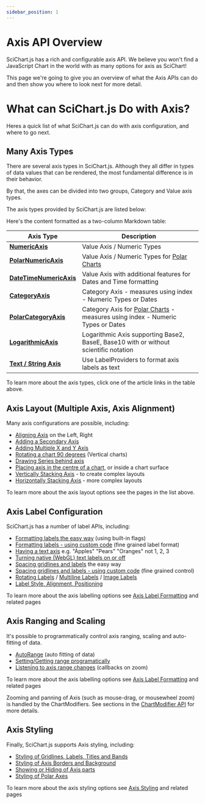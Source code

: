 ```yaml
---
sidebar_position: 1
---
```


# Axis API Overview

SciChart.js has a rich and configurable axis API. We believe you won't find a JavaScript Chart in the world with as many options for axis as SciChart!

This page we're going to give you an overview of what the Axis APIs can do and then show you where to look next for more detail.

What can SciChart.js Do with Axis?
==================================

Heres a quick list of what SciChart.js can do with axis configuration, and where to go next.

<ChartFromSciChartDemo src="https://scichart.com/demo/iframe/javascript-chart-axis-layout-options" title="Axis Layout Options" description="showing a variety of axis configurations in SciChart.js." />

Many Axis Types
-------------------

There are several axis types in SciChart.js. Although they all differ in types of data values that can be rendered, the most fundamental difference is in their behavior.

By that, the axes can be divided into two groups, Category and Value axis types.

The axis types provided by SciChart.js are listed below:

Here's the content formatted as a two-column Markdown table:

| Axis Type | Description |
|-----------|-------------|
| **[NumericAxis](/2d-charts/axis-api/axis-types/numeric-axis)** | Value Axis / Numeric Types |
| **[PolarNumericAxis](/2d-charts/axis-api/axis-types/polar-numeric-axis)** | Value Axis / Numeric Types for [Polar Charts](/2d-charts/surface/scichart-polar-surface-type) |
| **[DateTimeNumericAxis](/2d-charts/axis-api/axis-types/date-time-numeric-axis)** | Value Axis with additional features for Dates and Time formatting |
| **[CategoryAxis](/2d-charts/axis-api/axis-types/category-axis)** | Category Axis - measures using index - Numeric Types or Dates |
| **[PolarCategoryAxis](/2d-charts/axis-api/axis-types/polar-category-axis)** | Category Axis for [Polar Charts](/2d-charts/surface/scichart-polar-surface-type) - measures using index - Numeric Types or Dates |
| **[LogarithmicAxis](/2d-charts/axis-api/axis-types/logarithmic-axis)** | Logarithmic Axis supporting Base2, BaseE, Base10 with or without scientific notation |
| **[Text / String Axis](/2d-charts/axis-api/axis-types/text-string-axis)** | Use LabelProviders to format axis labels as text |

<ChartFromSciChartDemo src="https://scichart.com/demo/iframe/javascript-axis-types" title="Axis Types" description="" />

To learn more about the axis types, click one of the article links in the table above.

Axis Layout (Multiple Axis, Axis Alignment)
-----------------------------------------------

Many axis configurations are possible, including:

*   [Aligning Axis](/2d-charts/axis-api/multi-axis-and-layout/secondary-and-multiple-axis-overview) on the Left, Right
*   [Adding a Secondary Axis](/get-started/tutorials-js-npm-webpack/tutorial-08-adding-multiple-axis)
*   [Adding Multiple X and Y Axis](/get-started/tutorials-js-npm-webpack/tutorial-08-adding-multiple-axis)
*   [Rotating a chart 90 degrees](/2d-charts/axis-api/multi-axis-and-layout/vertical-charts-rotate-transpose-axis) (Vertical charts)
*   [Drawing Series behind axis](/2d-charts/axis-api/multi-axis-and-layout/inner-axis-layout)
*   [Placing axis in the centre of a chart](/2d-charts/axis-api/multi-axis-and-layout/inner-axis-layout), or inside a chart surface
*   [Vertically Stacking Axis](/2d-charts/axis-api/multi-axis-and-layout/vertically-stacked-axis-layout) - to create complex layouts
*   [Horizontally Stacking Axis](/2d-charts/axis-api/multi-axis-and-layout/horizontally-stacked-axis-layout) - more complex layouts

<ChartFromSciChartDemo src="https://scichart.com/demo/iframe/javascript-chart-with-multiple-x-axis" title="Multiple X Axis" description="" />

To learn more about the axis layout options see the pages in the list above.

Axis Label Configuration
----------------------------

SciChart.js has a number of label APIs, including:

*   [Formatting labels the easy way](/2d-charts/axis-api/axis-labels/label-provider-api-overview) (using built-in flags)
*   [Formatting labels - using custom code](/2d-charts/axis-api/axis-labels/label-provider-api-overview) (fine grained label format)
*   [Having a text axis](/2d-charts/axis-api/axis-types/text-string-axis) e.g. "Apples" "Pears" "Oranges" not 1, 2, 3
*   [Turning native (WebGL) text labels on or off](/2d-charts/axis-api/axis-labels/performance-considerations-native-text-axis-abels)
*   [Spacing gridlines and labels](/2d-charts/axis-api/axis-tick-label-interval/gridline-and-label-spacing-interval) the easy way
*   [Spacing gridlines and labels - using custom code](/2d-charts/axis-api/axis-tick-label-interval/tick-provider-api) (fine grained control)
*   [Rotating Labels](/2d-charts/axis-api/axis-labels/rotating-axis-labels) / [Multiline Labels](/2d-charts/axis-api/axis-labels/text-and-multi-line-labels) / [Image Labels](/2d-charts/axis-api/axis-labels/image-labels)
*   [Label Style, Alignment, Positioning](/2d-charts/axis-api/axis-labels/label-style-alignment-and-positioning)

<ChartFromSciChartDemo src="https://scichart.com/demo/iframe/javascript-multiline-labels" title="Multiline Axis Labels" description="" />

To learn more about the axis labelling options see [Axis Label Formatting](/2d-charts/axis-api/axis-labels/label-provider-api-overview/) and related pages

Axis Ranging and Scaling
----------------------------

It's possible to programmatically control axis ranging, scaling and auto-fitting of data.

*   [AutoRange](/2d-charts/axis-api/ranging-scaling/auto-range) (auto fitting of data)
*   [Setting/Getting range programatically](/2d-charts/axis-api/ranging-scaling/set-range-zoom-to-fit)
*   [Listening to axis range changes](/2d-charts/axis-api/ranging-scaling/listen-to-visible-range-changes) (callbacks on zoom)

<ChartFromSciChartDemo src="https://scichart.com/demo/iframe/zoom-pan-multiple-modifiers" title="Multiple zoom, pan behaviours" description="" />

To learn more about the axis labelling options see [Axis Label Formatting](/2d-charts/axis-api/axis-labels/label-provider-api-overview) and related pages

Zooming and panning of Axis (such as mouse-drag, or mousewheel zoom) is handled by the ChartModifiers. See sections in the [ChartModifier API](/2d-charts/chart-modifier-api/zooming-and-panning/zoom-pan-modifier) for more details.

Axis Styling
----------------

Finally, SciChart.js supports Axis styling, including:

*   [Styling of Gridlines, Labels, Titles and Bands](/2d-charts/axis-api/axis-styling/title-labels-gridlines-axis-band-style)
*   [Styling of Axis Borders and Background](/2d-charts/axis-api/axis-styling/axis-borders-and-background)
*   [Showing or Hiding of Axis parts](/2d-charts/axis-api/axis-styling/visibility-of-axis-elements)
*   [Styling of Polar Axes](/2d-charts/axis-api/axis-styling/polar-axis-styling)

<ChartFromSciChartDemo src="https://scichart.com/demo/iframe/chart-styling-theming-in-code" title="Chart with custom style applied in code" description="" />

To learn more about the axis styling options see [Axis Styling](/2d-charts/axis-api/axis-styling/title-labels-gridlines-axis-band-style) and related pages
